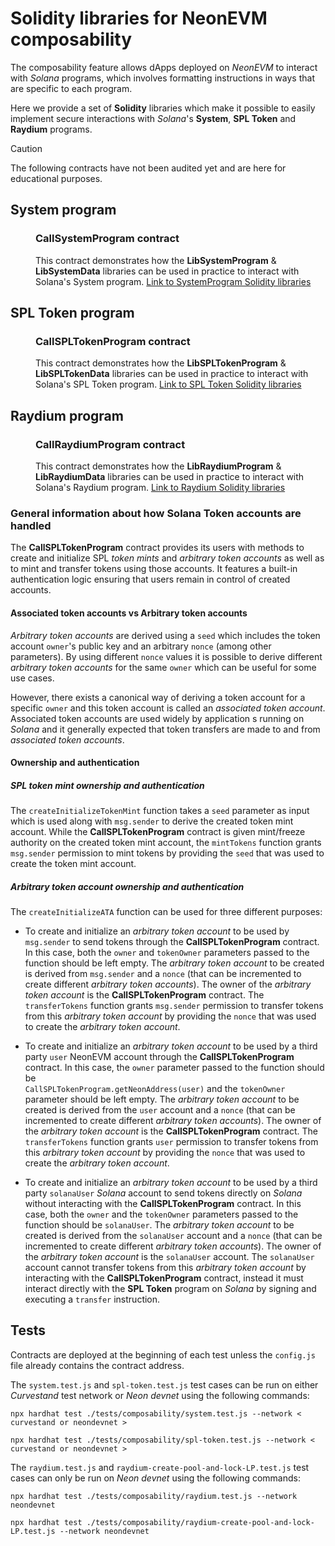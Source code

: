 # Solidity libraries for NeonEVM composability

The composability feature allows dApps deployed on _NeonEVM_ to interact with _Solana_ programs, which involves 
formatting instructions in ways that are specific to each program.

Here we provide a set of **Solidity** libraries which make it possible to easily implement secure interactions with 
_Solana_'s **System**, **SPL Token** and **Raydium** programs.

> [!CAUTION]
> The following contracts have not been audited yet and are here for educational purposes.

## System program
<dl>
  <dd>

### CallSystemProgram contract
This contract demonstrates how the **LibSystemProgram** & **LibSystemData** libraries can be used in practice to interact with Solana's System program. [Link to SystemProgram Solidity libraries](./libraries/system-program/)
  </dd>
</dl>

## SPL Token program
<dl>
  <dd>

### CallSPLTokenProgram contract
This contract demonstrates how the **LibSPLTokenProgram** & **LibSPLTokenData** libraries can be used in practice to interact with Solana's SPL Token program. [Link to SPL Token Solidity libraries](./libraries/spl-token-program/)
  </dd>
</dl>

## Raydium program
<dl>
  <dd>

### CallRaydiumProgram contract
This contract demonstrates how the **LibRaydiumProgram** & **LibRaydiumData** libraries can be used in practice to interact with Solana's Raydium program. [Link to Raydium Solidity libraries](./libraries/raydium-program/)
  </dd>
</dl>

### General information about how Solana Token accounts are handled

The **CallSPLTokenProgram** contract provides its users with methods to create and initialize SPL _token mints_ and 
_arbitrary token accounts_ as well as to mint and transfer tokens using those accounts. It features a built-in 
authentication logic ensuring that users remain in control of created accounts.

#### Associated token accounts vs Arbitrary token accounts

_Arbitrary token accounts_ are derived using a `seed` which includes the token account `owner`'s public key and an 
arbitrary `nonce` (among other parameters). By using different `nonce` values it is possible to derive different 
_arbitrary token accounts_ for the same `owner` which can be useful for some use cases.

However, there exists a canonical way of deriving a token account for a specific `owner` and this token account is 
called an _associated token account_. Associated token accounts are used widely by application s running on _Solana_ and 
it generally expected that token transfers are made to and from _associated token accounts_.

#### Ownership and authentication

##### SPL token mint ownership and authentication

The `createInitializeTokenMint` function takes a `seed` parameter as input which is used along with 
`msg.sender` to derive the created token mint account. While the **CallSPLTokenProgram** contract is given mint/freeze 
authority on the created token mint account, the `mintTokens` function grants `msg.sender` permission to mint tokens
by providing the `seed` that was used to create the token mint account.

##### Arbitrary token account ownership and authentication

The `createInitializeATA` function can be used for three different purposes:

* To create and initialize an _arbitrary token account_ to be used by `msg.sender` to send tokens through the 
**CallSPLTokenProgram** contract. In this case, both the `owner` and `tokenOwner` parameters passed to the function 
should be left empty. The _arbitrary token account_ to be created is derived from `msg.sender` and a `nonce` (that can 
be incremented to create different _arbitrary token accounts_). The owner of the _arbitrary token account_ is the 
**CallSPLTokenProgram** contract. The `transferTokens` function grants `msg.sender` permission to transfer tokens from 
this _arbitrary token account_ by providing the `nonce` that was used to create the _arbitrary token account_.

* To create and initialize an _arbitrary token account_ to be used by a third party `user` NeonEVM account through 
the **CallSPLTokenProgram** contract. In this case, the `owner` parameter passed to the function should be  
`CallSPLTokenProgram.getNeonAddress(user)` and the `tokenOwner` parameter should be left empty. The _arbitrary token 
account_ to be created is derived from the `user` account and a `nonce` (that can be incremented to create different
  _arbitrary token accounts_). The owner of the _arbitrary token account_ is the **CallSPLTokenProgram** contract. The 
`transferTokens` function grants `user` permission to transfer tokens from this _arbitrary token account_ by providing 
the `nonce` that was used to create the _arbitrary token account_.

* To create and initialize an _arbitrary token account_ to be used by a third party `solanaUser` _Solana_ account
to send tokens directly on _Solana_ without interacting with the **CallSPLTokenProgram** contract. In this case, both the 
`owner` and the `tokenOwner` parameters passed to the function should be `solanaUser`. The _arbitrary token account_ to 
be created is derived from the `solanaUser` account and a `nonce` (that can be incremented to create different 
_arbitrary token accounts_). The owner of the _arbitrary token account_ is the `solanaUser` account. The `solanaUser` 
account cannot transfer tokens from this _arbitrary token account_ by interacting with the **CallSPLTokenProgram** 
contract, instead it must interact directly with the **SPL Token** program on _Solana_ by signing and executing a 
`transfer` instruction.

## Tests

Contracts are deployed at the beginning of each test unless the `config.js` file already contains the contract address.

The `system.test.js` and `spl-token.test.js` test cases can be run on either _Curvestand_ test network or _Neon devnet_ 
using the following commands:

`npx hardhat test ./tests/composability/system.test.js --network < curvestand or neondevnet >`

`npx hardhat test ./tests/composability/spl-token.test.js --network < curvestand or neondevnet >`

The `raydium.test.js` and `raydium-create-pool-and-lock-LP.test.js` test cases can only be run on _Neon devnet_ using the 
following commands:

`npx hardhat test ./tests/composability/raydium.test.js --network neondevnet`

`npx hardhat test ./tests/composability/raydium-create-pool-and-lock-LP.test.js --network neondevnet`





